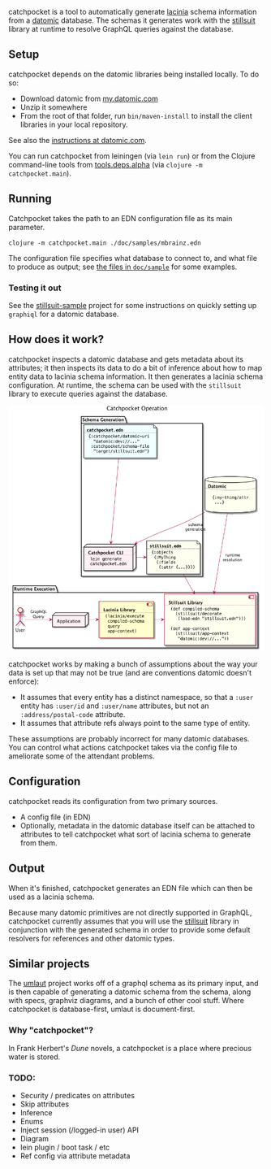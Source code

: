 catchpocket is a tool to automatically generate
[lacinia](https://github.com/walmartlabs/lacinia) schema information
from a [datomic](http://www.datomic.com/) database. The schemas it
generates work with the [stillsuit](https://github.com/workframers/stillsuit)
library at runtime to resolve GraphQL queries against the database.

## Setup

catchpocket depends on the datomic libraries being installed locally. To do so:

- Download datomic from [my.datomic.com](https://my.datomic.com/downloads)
- Unzip it somewhere
- From the root of that folder, run `bin/maven-install` to install the
  client libraries in your local repository.

See also the [instructions at datomic.com](https://docs.datomic.com/on-prem/integrating-peer-lib.html#maven-setup).

You can run catchpocket from leiningen (via `lein run`) or from the Clojure
command-line tools from [tools.deps.alpha](https://github.com/clojure/tools.deps.alpha)
(via `clojure -m catchpocket.main`).

## Running

Catchpocket takes the path to an EDN configuration file as its main parameter.

```
clojure -m catchpocket.main ./doc/samples/mbrainz.edn
```

The configuration file specifies what database to connect to, and what file
to produce as output; see
[the files in `doc/sample`](https://github.com/workframers/catchpocket/tree/develop/doc/samples)
for some examples.

### Testing it out

See the [stillsuit-sample](https://github.com/workframers/stillsuit-sample)
project for some instructions on quickly setting up `graphiql` for a datomic
database.

## How does it work?

catchpocket inspects a datomic database and gets metadata about its attributes;
it then inspects its data to do a bit of inference about how to map entity data
to lacinia schema information. It then generates a lacinia schema configuration.
At runtime, the schema can be used with the `stillsuit` library to execute
queries against the database.

![Overview diagram](doc/overview.png "Overview")

catchpocket works by making a bunch of assumptions about the way your data
is set up that may not be true (and are conventions datomic doesn't enforce):

- It assumes that every entity has a distinct namespace, so that a `:user`
  entity has `:user/id` and `:user/name` attributes, but not an
  `:address/postal-code` attribute.
- It assumes that attribute refs always point to the same type of entity.

These assumptions are probably incorrect for many datomic databases. You can
control what actions catchpocket takes via the config file to ameliorate some
of the attendant problems.

## Configuration

catchpocket reads its configuration from two primary sources.

- A config file (in EDN)
- Optionally, metadata in the datomic database itself can be attached to
  attributes to tell catchpocket what sort of lacinia schema to generate
  from them.

## Output

When it's finished, catchpocket generates an EDN file which can then be used
as a lacinia schema.

Because many datomic primitives are not directly supported in GraphQL,
catchpocket currently assumes that you will use the
[stillsuit](https://github.com/workframers/stillsuit) library in conjunction
with the generated schema in order to provide some default resolvers for
references and other datomic types.

## Similar projects

The [umlaut](https://github.com/workco/umlaut) project works off of a graphql
schema as its primary input, and is then capable of generating a datomic schema
from the schema, along with specs, graphviz diagrams, and a bunch of other
cool stuff. Where catchpocket is database-first, umlaut is document-first.

### Why "catchpocket"?

In Frank Herbert's _Dune_ novels, a catchpocket is a place where precious water
is stored.


### TODO:
- Security / predicates on attributes
- Skip attributes
- Inference
- Enums
- Inject session (/logged-in user) API
- Diagram
- lein plugin / boot task / etc
- Ref config via attribute metadata
